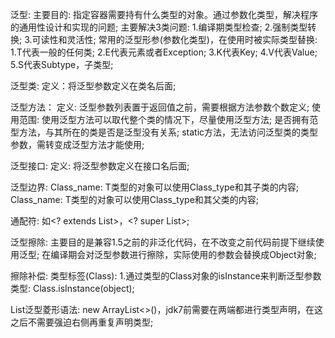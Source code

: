 泛型:
    主要目的: 指定容器需要持有什么类型的对象。通过参数化类型，解决程序的通用性设计和实现的问题; 
    主要解决3类问题: 
        1.编译期类型检查;
        2.强制类型转换;
        3.可读性和灵活性;
    常用的泛型形参(参数化类型)，在使用时被实际类型替换:
        1.T代表一般的任何类;
        2.E代表元素或者Exception;
        3.K代表Key;
        4.V代表Value;
        5.S代表Subtype，子类型;

泛型类:
    定义：将泛型参数定义在类名后面;

泛型方法：
    定义: 泛型参数列表置于返回值之前，需要根据方法参数个数定义;
    使用范围: 使用泛型方法可以取代整个类的情况下，尽量使用泛型方法;
    是否拥有范型方法，与其所在的类是否是泛型没有关系;
    static方法，无法访问泛型类的类型参数，需转变成泛型方法才能使用;

泛型接口:
    定义: 将泛型参数定义在接口名后面;

泛型边界:
    Class_name<T extends Class_type>:
        T类型的对象可以使用Class_type和其子类的内容;
    Class_name<T super Class_type>:
        T类型的对象可以使用Class_type和其父类的内容;

通配符:
    如<? extends List>，<? super List>;

泛型擦除:
    主要目的是兼容1.5之前的非泛化代码，在不改变之前代码前提下继续使用泛型;
    在编译期会对泛型参数进行擦除，实际使用的参数会替换成Object对象;

擦除补偿:
    类型标签(Class<T>):
        1.通过类型的Class对象的isInstance来判断泛型参数类型: Class<T>.isInstance(object);

List泛型菱形语法:
    new ArrayList<>()，jdk7前需要在两端都进行类型声明，在这之后不需要强迫右侧再重复声明类型;



    
    